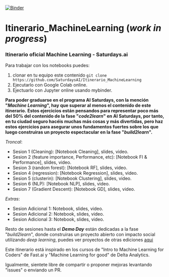 [![Binder](https://mybinder.org/badge_logo.svg)](https://mybinder.org/v2/gh/SaturdaysAI/Itinerario_MachineLearning/master)

# Itinerario_MachineLearning (_work in progress_)
### Itinerario oficial Machine Learning - Saturdays.ai

Para trabajar con los notebooks puedes:
1) clonar en tu equipo este contenido `git clone https://github.com/SaturdaysAI/Itinerario_MachineLearning`
2) Ejecutarlo con Google Colab online.
3) Ejectuarlo con Jupyter online usando mybinder.

__Para poder graduarse en el programa AI Saturdays, con la mención "_Machine Learning_", hay que superar al menos el contenido de este itinerario.__
__Estos ejercicios están pensandos para representar poco más del 50% del contenido de la fase "_code2learn_" en AI Saturdays, por tanto, en tu ciudad seguro hacéis muchas más cosas y más divertidas, pero haz estos ejercicios para asegurar unos fundamentos fuertes sobre los que luego construiras un proyecto espectacular en la fase "_build2learn_".__

_Troncal_:
- Sesion 1 (Cleaning): [Notebook Cleaning], slides, video.
- Sesion 2 (feature importance, Performance, etc): [Notebook FI & Performance], slides, video.
- Sesion 3 (random forest): [Notebook RF], slides, video.
- Sesion 4 (regression): [Notebook Regression], slides, video.
- Sesion 5 (clusterin): [Notebook Clustering], slides, video.
- Sesion 6 (NLP): [Notebook NLP], slides, video.
- Sesion 7 (Gradient Descent): [Notebook GD], slides, video.

_Extras_:
- Sesion Adicional 1: Notebook, slides, video.
- Sesion Adicional 2: Notebook, slides, video.
- Sesion Adicional 3: Notebook, slides, video.

Resto de sesiones hasta el ___Demo Day___ están dedicadas a la fase "_build2learn_", donde construiras un proyecto abierto con impacto social utilizando _deep learning_, puedes ver proyectos de otras ediciones [aqui](http://github.com/saturdaysai/projects)

Este itinerario está inspirado en los cursos de "Intro to Machine Learning for Coders" de Fast.ai y "Machine Learning for good" de Delta Analytics.

Igualmente, sientete libre de compartir o proponer mejoras levantando "issues" o enviando un PR.
